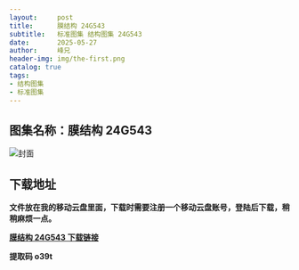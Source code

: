 ```yaml
---
layout:     post
title:      膜结构 24G543
subtitle:   标准图集 结构图集 24G543
date:       2025-05-27
author:     峰兄
header-img: img/the-first.png
catalog: true
tags:
- 结构图集
- 标准图集
---
```

## 图集名称：膜结构 24G543
![封面](https://pic1.imgdb.cn/item/68365cc958cb8da5c812e007.jpg)


## 下载地址 ##
**文件放在我的移动云盘里面，下载时需要注册一个移动云盘账号，登陆后下载，稍稍麻烦一点。**  
  
[**膜结构 24G543 下载链接**](https://caiyun.139.com/w/i/2nc6ocrjYeYec)


**提取码 o39t**

